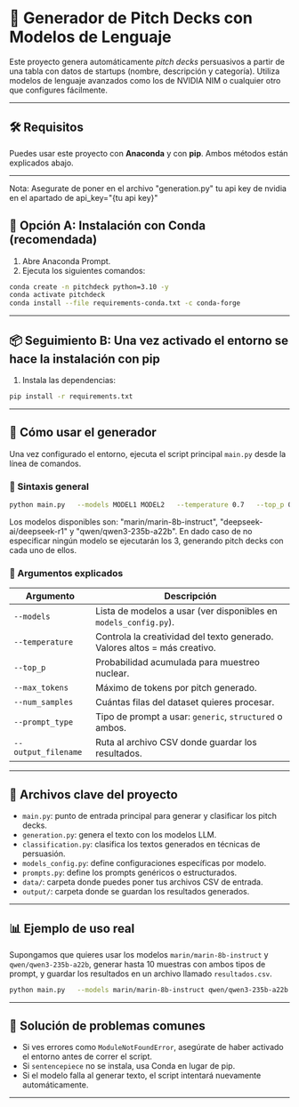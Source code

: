 # 🧠 Generador de Pitch Decks con Modelos de Lenguaje

Este proyecto genera automáticamente *pitch decks* persuasivos a partir de una tabla con datos de startups (nombre, descripción y categoría). Utiliza modelos de lenguaje avanzados como los de NVIDIA NIM o cualquier otro que configures fácilmente.

---

## 🛠️ Requisitos

Puedes usar este proyecto con **Anaconda** y con **pip**. Ambos métodos están explicados abajo.

---
Nota: Asegurate de poner en el archivo "generation.py" tu api key de nvidia en el apartado de api_key="{tu api key}"

## 🐍 Opción A: Instalación con Conda (recomendada)

1. Abre Anaconda Prompt.
2. Ejecuta los siguientes comandos:

```bash
conda create -n pitchdeck python=3.10 -y
conda activate pitchdeck
conda install --file requirements-conda.txt -c conda-forge
```

---

## 📦 Seguimiento B: Una vez activado el entorno se hace la instalación con pip


1. Instala las dependencias:

```bash
pip install -r requirements.txt
```

---

## 🚀 Cómo usar el generador

Una vez configurado el entorno, ejecuta el script principal `main.py` desde la línea de comandos.

### 📌 Sintaxis general

```bash
python main.py   --models MODEL1 MODEL2   --temperature 0.7   --top_p 0.9   --max_tokens 512   --num_samples 10   --prompt_type generic structured   --output_filename ./output/pitch_decks_generados.csv
```

Los modelos disponibles son: "marin/marin-8b-instruct", "deepseek-ai/deepseek-r1" y "qwen/qwen3-235b-a22b". En dado caso de no especificar ningún modelo se ejecutarán los 3, generando pitch decks con cada uno de ellos. 

### 🧠 Argumentos explicados

| Argumento             | Descripción                                                                 |
|-----------------------|-----------------------------------------------------------------------------|
| `--models`            | Lista de modelos a usar (ver disponibles en `models_config.py`).            |
| `--temperature`       | Controla la creatividad del texto generado. Valores altos = más creativo.  |
| `--top_p`             | Probabilidad acumulada para muestreo nuclear.                              |
| `--max_tokens`        | Máximo de tokens por pitch generado.                                       |
| `--num_samples`       | Cuántas filas del dataset quieres procesar.                                |
| `--prompt_type`       | Tipo de prompt a usar: `generic`, `structured` o ambos.                     |
| `--output_filename`   | Ruta al archivo CSV donde guardar los resultados.                           |

---

## 📂 Archivos clave del proyecto

- `main.py`: punto de entrada principal para generar y clasificar los pitch decks.
- `generation.py`: genera el texto con los modelos LLM.
- `classification.py`: clasifica los textos generados en técnicas de persuasión.
- `models_config.py`: define configuraciones específicas por modelo.
- `prompts.py`: define los prompts genéricos o estructurados.
- `data/`: carpeta donde puedes poner tus archivos CSV de entrada.
- `output/`: carpeta donde se guardan los resultados generados.

---

## 📊 Ejemplo de uso real

Supongamos que quieres usar los modelos `marin/marin-8b-instruct` y `qwen/qwen3-235b-a22b`, generar hasta 10 muestras con ambos tipos de prompt, y guardar los resultados en un archivo llamado `resultados.csv`.

```bash
python main.py   --models marin/marin-8b-instruct qwen/qwen3-235b-a22b   --temperature 0.7   --top_p 0.9   --max_tokens 512   --num_samples 10   --prompt_type generic structured   --output_filename ./output/resultados.csv
```

---

## 🧯 Solución de problemas comunes

- Si ves errores como `ModuleNotFoundError`, asegúrate de haber activado el entorno antes de correr el script.
- Si `sentencepiece` no se instala, usa Conda en lugar de pip.
- Si el modelo falla al generar texto, el script intentará nuevamente automáticamente.

---

